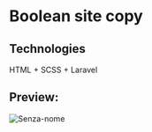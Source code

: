 # Boolean site copy
## Technologies
HTML + SCSS + Laravel

## Preview:
![Senza-nome](https://user-images.githubusercontent.com/46935430/59298276-7ce0e600-8c8a-11e9-8ccd-9853967ef92c.gif)
